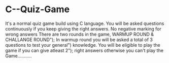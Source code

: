 # C--Quiz-Game
It's a normal quiz game build using C language.
You will be asked questions continuously if you keep giving the right answers.
No negative marking for wrong answers
There are two rounds in the game, WARMUP ROUND & CHALLANGE ROUND");
In warmup round you will be asked a total of 3 questions to test your general")  knowledge. You will be eligible to play the game if you can give atleast 2");  right answers otherwise you can't play the Game...........
